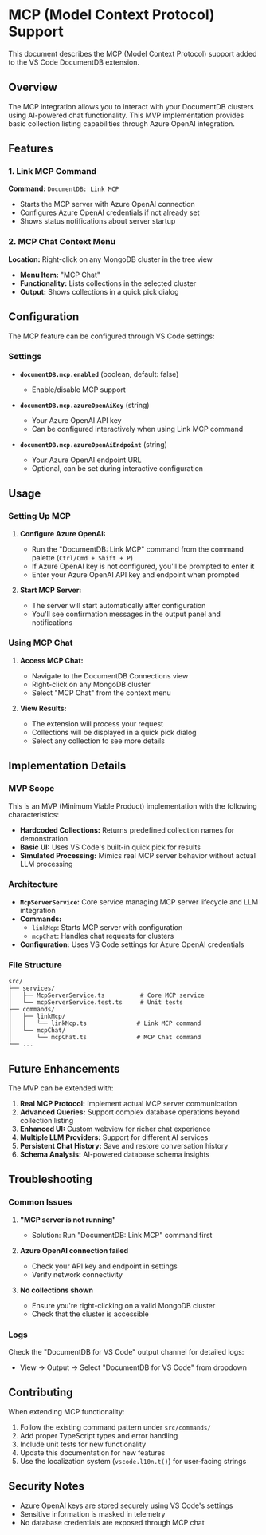 # MCP (Model Context Protocol) Support

This document describes the MCP (Model Context Protocol) support added to the VS Code DocumentDB extension.

## Overview

The MCP integration allows you to interact with your DocumentDB clusters using AI-powered chat functionality. This MVP implementation provides basic collection listing capabilities through Azure OpenAI integration.

## Features

### 1. Link MCP Command

**Command:** `DocumentDB: Link MCP`

- Starts the MCP server with Azure OpenAI connection
- Configures Azure OpenAI credentials if not already set
- Shows status notifications about server startup

### 2. MCP Chat Context Menu

**Location:** Right-click on any MongoDB cluster in the tree view

- **Menu Item:** "MCP Chat"
- **Functionality:** Lists collections in the selected cluster
- **Output:** Shows collections in a quick pick dialog

## Configuration

The MCP feature can be configured through VS Code settings:

### Settings

- **`documentDB.mcp.enabled`** (boolean, default: false)
  - Enable/disable MCP support
  
- **`documentDB.mcp.azureOpenAiKey`** (string)
  - Your Azure OpenAI API key
  - Can be configured interactively when using Link MCP command
  
- **`documentDB.mcp.azureOpenAiEndpoint`** (string)
  - Your Azure OpenAI endpoint URL
  - Optional, can be set during interactive configuration

## Usage

### Setting Up MCP

1. **Configure Azure OpenAI:**
   - Run the "DocumentDB: Link MCP" command from the command palette (`Ctrl/Cmd + Shift + P`)
   - If Azure OpenAI key is not configured, you'll be prompted to enter it
   - Enter your Azure OpenAI API key and endpoint when prompted

2. **Start MCP Server:**
   - The server will start automatically after configuration
   - You'll see confirmation messages in the output panel and notifications

### Using MCP Chat

1. **Access MCP Chat:**
   - Navigate to the DocumentDB Connections view
   - Right-click on any MongoDB cluster
   - Select "MCP Chat" from the context menu

2. **View Results:**
   - The extension will process your request
   - Collections will be displayed in a quick pick dialog
   - Select any collection to see more details

## Implementation Details

### MVP Scope

This is an MVP (Minimum Viable Product) implementation with the following characteristics:

- **Hardcoded Collections:** Returns predefined collection names for demonstration
- **Basic UI:** Uses VS Code's built-in quick pick for results
- **Simulated Processing:** Mimics real MCP server behavior without actual LLM processing

### Architecture

- **`McpServerService`:** Core service managing MCP server lifecycle and LLM integration
- **Commands:**
  - `linkMcp`: Starts MCP server with configuration
  - `mcpChat`: Handles chat requests for clusters
- **Configuration:** Uses VS Code settings for Azure OpenAI credentials

### File Structure

```
src/
├── services/
│   ├── McpServerService.ts          # Core MCP service
│   └── mcpServerService.test.ts     # Unit tests
├── commands/
│   ├── linkMcp/
│   │   └── linkMcp.ts              # Link MCP command
│   └── mcpChat/
│       └── mcpChat.ts              # MCP Chat command
└── ...
```

## Future Enhancements

The MVP can be extended with:

1. **Real MCP Protocol:** Implement actual MCP server communication
2. **Advanced Queries:** Support complex database operations beyond collection listing
3. **Enhanced UI:** Custom webview for richer chat experience
4. **Multiple LLM Providers:** Support for different AI services
5. **Persistent Chat History:** Save and restore conversation history
6. **Schema Analysis:** AI-powered database schema insights

## Troubleshooting

### Common Issues

1. **"MCP server is not running"**
   - Solution: Run "DocumentDB: Link MCP" command first

2. **Azure OpenAI connection failed**
   - Check your API key and endpoint in settings
   - Verify network connectivity

3. **No collections shown**
   - Ensure you're right-clicking on a valid MongoDB cluster
   - Check that the cluster is accessible

### Logs

Check the "DocumentDB for VS Code" output channel for detailed logs:
- View → Output → Select "DocumentDB for VS Code" from dropdown

## Contributing

When extending MCP functionality:

1. Follow the existing command pattern under `src/commands/`
2. Add proper TypeScript types and error handling
3. Include unit tests for new functionality
4. Update this documentation for new features
5. Use the localization system (`vscode.l10n.t()`) for user-facing strings

## Security Notes

- Azure OpenAI keys are stored securely using VS Code's settings
- Sensitive information is masked in telemetry
- No database credentials are exposed through MCP chat